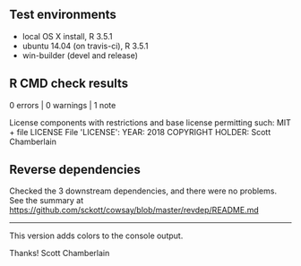 ## Test environments

* local OS X install, R 3.5.1
* ubuntu 14.04 (on travis-ci), R 3.5.1
* win-builder (devel and release)

## R CMD check results

0 errors | 0 warnings | 1 note

  License components with restrictions and base license permitting such:
     MIT + file LICENSE
   File 'LICENSE':
     YEAR: 2018
     COPYRIGHT HOLDER: Scott Chamberlain

## Reverse dependencies

Checked the 3 downstream dependencies, and there were no problems. See the summary at <https://github.com/sckott/cowsay/blob/master/revdep/README.md>

---

This version adds colors to the console output.

Thanks! 
Scott Chamberlain
